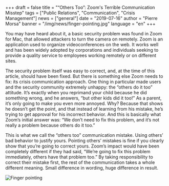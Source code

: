 +++
draft = false
title = "“Others Too”: Zoom's Terrible Communication Misstep"
tags = ["Public Relations", "Communication", "Crisis Management"]
news = ["general"]
date = "2019-07-16"
author = "Pierre Morsa"
banner = "/img/news/finger-pointing.jpg"
language = "en" 
+++

You may have heard about it, a basic security problem was found in Zoom for Mac, that allowed attackers to turn the camera on remotely. Zoom is an application used to organize videoconferences on the web. It works well and has been widely adopted by corporations and individuals seeking to provide a quality service to employees working remotely or on different sites.

The security problem itself was easy to correct, and, at the time of this article, should have been fixed. But there is something else Zoom needs to fix: its crisis communication approach. One thing in particular made users and the security community extremely unhappy: the “others do it too” attitude. It’s exactly when you reprimand your child because he did something wrong, and he answers, “but other kids did it too!” As a parent, it’s only going to make you even more annoyed. Why? Because that shows he doesn’t get the point, and that instead of learning from his mistake, he’s trying to get approval for his incorrect behavior. And this is basically what Zoom’s initial answer was: “We don’t need to fix this problem, and it’s not really a problem because others do it too.”

This is what we call the “others too” communication mistake. Using others’ bad behavior to justify yours. Pointing others’ mistakes is fine if you clearly show that you’re going to correct yours. Zoom’s impact would have been completely different if they had said, “We’re going to fix this problem immediately, others have that problem too.” By taking responsibility to correct their mistake first, the rest of the communication takes a whole different meaning. Small difference in wording, huge difference in result.

![Finger pointing](/img/news/finger-pointing.jpg)